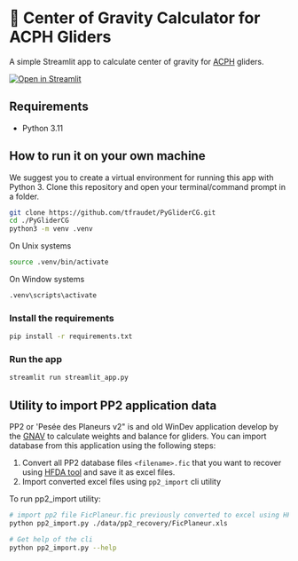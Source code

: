 # 🎈 Center of Gravity Calculator for ACPH Gliders

A simple Streamlit app to calculate center of gravity for [ACPH](https://aeroclub-issoire.fr/) gliders.

[![Open in Streamlit](https://static.streamlit.io/badges/streamlit_badge_black_white.svg)](https://glider-cg.streamlit.app/)

## Requirements

* Python 3.11

## How to run it on your own machine

We suggest you to create a virtual environment for running this app with Python 3. Clone this repository and open your terminal/command prompt in a folder.

```bash
git clone https://github.com/tfraudet/PyGliderCG.git
cd ./PyGliderCG
python3 -m venv .venv
```

On Unix systems

```bash
source .venv/bin/activate
```

On Window systems

```bash
.venv\scripts\activate
```

### Install the requirements

```bash
pip install -r requirements.txt
```

### Run the app

```bash
streamlit run streamlit_app.py
```

## Utility to import PP2 application data

PP2 or 'Pesée des Planeurs v2" is and old WinDev application develop by the [GNAV](https://www.g-nav.org/) to calculate weights and balance for gliders. You can import database from this application using the following steps:

1. Convert all PP2 database files ```<filename>.fic```  that you want to recover using [HFDA tool](https://lapalys.ca/logiciels/hfda/) and save it as excel files.
2. Import converted excel files using ```pp2_import``` cli utility

To run pp2_import utility:

```bash
# import pp2 file FicPlaneur.fic previously converted to excel using HFDA
python pp2_import.py ./data/pp2_recovery/FicPlaneur.xls

# Get help of the cli
python pp2_import.py --help
```

